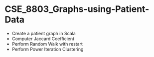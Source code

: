 # CSE_8803_Graphs-using-Patient-Data

- Create a patient graph in Scala
- Computer Jaccard Coefficient
- Perform Random Walk with restart
- Perform Power Iteration Clustering

